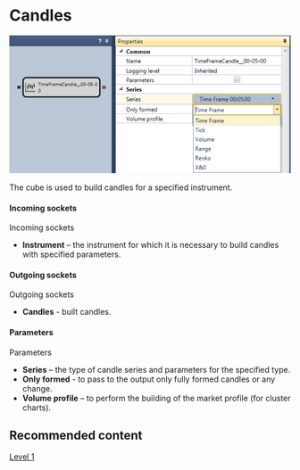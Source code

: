 # Candles

![Designer Candles 00](../images/Designer_Candles_00.png)

The cube is used to build candles for a specified instrument. 

#### Incoming sockets

Incoming sockets

- **Instrument** – the instrument for which it is necessary to build candles with specified parameters.

#### Outgoing sockets

Outgoing sockets

- **Candles** \- built candles.

#### Parameters

Parameters

- **Series** – the type of candle series and parameters for the specified type.
- **Only formed** \- to pass to the output only fully formed candles or any change.
- **Volume profile** – to perform the building of the market profile (for cluster charts).

## Recommended content

[Level 1](Designer_Level_1.md)

